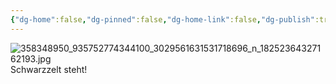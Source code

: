 ```yaml
---
{"dg-home":false,"dg-pinned":false,"dg-home-link":false,"dg-publish":true,"tags":["dgblip"],"disabled rules":["yaml-title","yaml-title-alias","file-name-heading"],"title":"philipp on instagram @ 2023-07-07","created-date":"2023-07-07T20:00:00","updated-date":"2025-05-02T17:43:08","dg-path":"blips/18252364327162193.md","permalink":"/blips/18252364327162193/","dgPassFrontmatter":true}
---
```



![358348950_935752774344100_3029561631531718696_n_18252364327162193.jpg](/img/user/attachments/358348950_935752774344100_3029561631531718696_n_18252364327162193.jpg)
Schwarzzelt steht!



